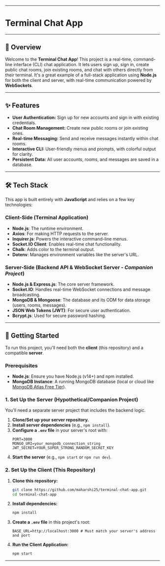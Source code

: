 -----

# Terminal Chat App

-----

## 🚀 Overview

Welcome to the **Terminal Chat App**\! This project is a real-time, command-line interface (CLI) chat application. It lets users sign up, sign in, create public chat rooms, join existing rooms, and chat with others directly from their terminal. It's a great example of a full-stack application using **Node.js** for both the client and server, with real-time communication powered by **WebSockets**.

-----

## ✨ Features

  * **User Authentication:** Sign up for new accounts and sign in with existing credentials.
  * **Chat Room Management:** Create new public rooms or join existing ones.
  * **Real-time Messaging:** Send and receive messages instantly within chat rooms.
  * **Interactive CLI:** User-friendly menus and prompts, with colorful output for clarity.
  * **Persistent Data:** All user accounts, rooms, and messages are saved in a database.

-----

## 🛠️ Tech Stack

This app is built entirely with **JavaScript** and relies on a few key technologies:

### Client-Side (Terminal Application)

  * **Node.js**: The runtime environment.
  * **Axios**: For making HTTP requests to the server.
  * **Inquirer.js**: Powers the interactive command-line menus.
  * **Socket.IO Client**: Enables real-time chat functionality.
  * **Chalk**: Adds color to the terminal output.
  * **Dotenv**: Manages environment variables like the server's URL.

### Server-Side (Backend API & WebSocket Server - *Companion Project*)

  * **Node.js & Express.js**: The core server framework.
  * **Socket.IO**: Handles real-time WebSocket connections and message broadcasting.
  * **MongoDB & Mongoose**: The database and its ODM for data storage (users, rooms, messages).
  * **JSON Web Tokens (JWT)**: For secure user authentication.
  * **Bcrypt.js**: Used for secure password hashing.

-----

## 🚀 Getting Started

To run this project, you'll need both the **client** (this repository) and a compatible **server**.

### Prerequisites

  * **Node.js**: Ensure you have Node.js (v14+) and npm installed.
  * **MongoDB Instance**: A running MongoDB database (local or cloud like [MongoDB Atlas Free Tier](https://www.google.com/search?q=https://www.mongodb.com/cloud/atlas/lp/try4)).

### 1\. Set Up the Server (Hypothetical/Companion Project)

You'll need a separate server project that includes the backend logic.

1.  **Clone/Set up your server repository.**
2.  **Install server dependencies** (e.g., `npm install`).
3.  **Configure a `.env` file** in your server's root with:
    ```env
    PORT=3000
    MONGO_URI=your_mongodb_connection_string
    JWT_SECRET=YOUR_SUPER_STRONG_RANDOM_SECRET_KEY
    ```
4.  **Start the server** (e.g., `npm start` or `npm run dev`).

### 2\. Set Up the Client (This Repository)

1.  **Clone this repository:**
    ```bash
    git clone https://github.com/maharshi25/terminal-chat-app.git
    cd terminal-chat-app
    ```
2.  **Install dependencies:**
    ```bash
    npm install
    ```
3.  **Create a `.env` file** in this project's root:
    ```env
    BASE_URL=http://localhost:3000 # Must match your server's address and port
    ```
4.  **Run the Client Application:**
    ```bash
    npm start
    ```
-----
